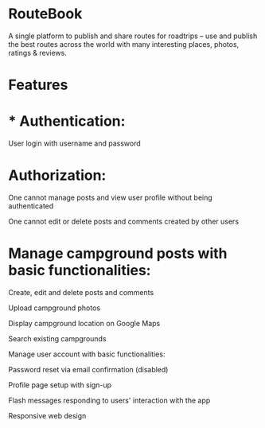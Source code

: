 # RouteBook

A single platform to publish and share routes for roadtrips – use
and publish the best routes across the world with many
interesting places, photos, ratings & reviews.

# Features
# * Authentication:

User login with username and password

# Authorization:

One cannot manage posts and view user profile without being authenticated

One cannot edit or delete posts and comments created by other users

# Manage campground posts with basic functionalities:

Create, edit and delete posts and comments

Upload campground photos

Display campground location on Google Maps

Search existing campgrounds

Manage user account with basic functionalities:

Password reset via email confirmation (disabled)

Profile page setup with sign-up

Flash messages responding to users' interaction with the app

Responsive web design
